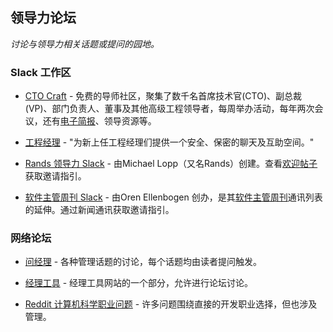 ## 领导力论坛
*讨论与领导力相关话题或提问的园地。*

### Slack 工作区

- [CTO Craft](https://ctocraft.com) - 免费的导师社区，聚集了数千名首席技术官(CTO)、副总裁(VP)、部门负责人、董事及其他高级工程领导者，每周举办活动，每年两次会议，还有[电子简报](https://techmanagerweekly.com)、领导资源等。

- [工程经理](https://engmanagers.github.io) - "为新上任工程经理们提供一个安全、保密的聊天及互助空间。"

- [Rands 领导力 Slack](https://rands-leadership.slack.com/messages) - 由Michael Lopp（又名Rands）创建。查看[欢迎帖子](http://randsinrepose.com/welcome-to-rands-leadership-slack/)获取邀请指引。

- [软件主管周刊 Slack](https://swlw.slack.com) - 由Oren Ellenbogen 创办，是其[软件主管周刊](http://softwareleadweekly.com/)通讯列表的延伸。通过新闻通讯获取邀请指引。

### 网络论坛

- [问经理](https://www.askamanager.org/) - 各种管理话题的讨论，每个话题均由读者提问触发。

- [经理工具](https://www.manager-tools.com/forums) - 经理工具网站的一个部分，允许进行论坛讨论。

- [Reddit 计算机科学职业问题](https://www.reddit.com/r/cscareerquestions/) - 许多问题围绕直接的开发职业选择，但也涉及管理。
